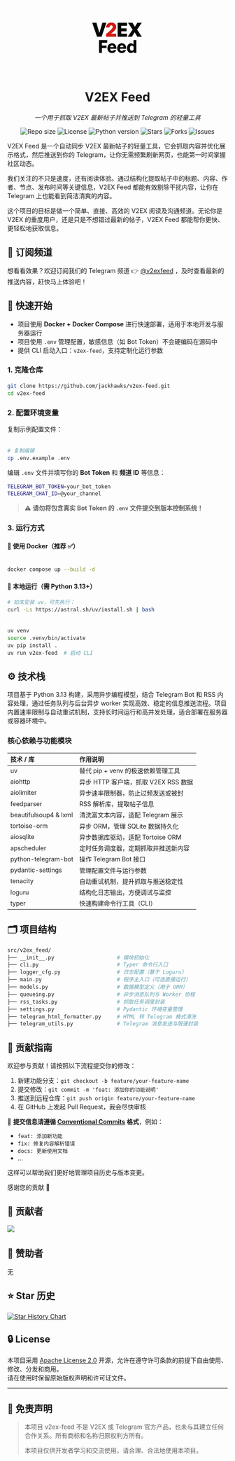 <p align="center">
  <img src="docs/assets/logo.png" alt="logo" width="150" height="150"/>
</p>

<h1 align="center">V2EX Feed</h1>
<p align="center"><i>一个用于抓取 V2EX 最新帖子并推送到 Telegram 的轻量工具</i></p>

<div align="center">

  <!-- 项目信息 -->
  <img src="https://img.shields.io/github/repo-size/jackhawks/v2ex-feed" alt="Repo size" />
  <img src="https://img.shields.io/github/license/jackhawks/v2ex-feed" alt="License" />
  <img src="https://img.shields.io/badge/python-3.13%2B-blue" alt="Python version" />

  <!-- 社交统计 -->
  <img src="https://img.shields.io/github/stars/jackhawks/v2ex-feed?style=social" alt="Stars" />
  <img src="https://img.shields.io/github/forks/jackhawks/v2ex-feed?style=social" alt="Forks" />
  <img src="https://img.shields.io/github/issues/jackhawks/v2ex-feed" alt="Issues" />

</div>

V2EX Feed 是一个自动同步 V2EX 最新帖子的轻量工具，它会抓取内容并优化展示格式，然后推送到你的 Telegram，让你无需频繁刷新网页，也能第一时间掌握社区动态。

我们关注的不只是速度，还有阅读体验。通过结构化提取帖子中的标题、内容、作者、节点、发布时间等关键信息，V2EX Feed 都能有效剔除干扰内容，让你在 Telegram 上也能看到简洁清爽的内容。

这个项目的目标是做一个简单、直接、高效的 V2EX 阅读及沟通频道。无论你是 V2EX 的重度用户，还是只是不想错过最新的帖子，V2EX Feed 都能帮你更快、更轻松地获取信息。


## 📡 订阅频道

想看看效果？欢迎订阅我们的 Telegram 频道 👉 [@v2exfeed](https://t.me/v2exfeed) ，及时查看最新的推送内容，赶快马上体验吧！

## 🚀 快速开始

- 项目使用 **Docker + Docker Compose** 进行快速部署，适用于本地开发与服务器运行
- 项目使用 `.env` 管理配置，敏感信息（如 Bot Token）不会硬编码在源码中
- 提供 CLI 启动入口：`v2ex-feed`，支持定制化运行参数

### 1. 克隆仓库

```bash
git clone https://github.com/jackhawks/v2ex-feed.git
cd v2ex-feed
```

### 2. 配置环境变量

复制示例配置文件：

```bash

# 复制编辑
cp .env.example .env
```

编辑 `.env` 文件并填写你的 **Bot Token** 和 **频道 ID** 等信息：

```bash
TELEGRAM_BOT_TOKEN=your_bot_token
TELEGRAM_CHAT_ID=@your_channel
```

> ⚠️ **请勿将包含真实 Bot Token 的 `.env` 文件提交到版本控制系统！**

### 3. 运行方式

#### 🐳 使用 Docker（推荐 ✅）

```bash

docker compose up --build -d
```

#### 🐍 本地运行（需 Python 3.13+）

```bash
# 如未安装 uv，可先执行：
curl -Ls https://astral.sh/uv/install.sh | bash
```

```bash

uv venv
source .venv/bin/activate
uv pip install .
uv run v2ex-feed  # 启动 CLI
```

## ⚙️ 技术栈

项目基于 Python 3.13 构建，采用异步编程模型，结合 Telegram Bot 和 RSS 内容处理，通过任务队列与后台异步 worker 实现高效、稳定的信息推送流程。项目内置速率限制与自动重试机制，支持长时间运行和高并发处理，适合部署在服务器或容器环境中。

### 核心依赖与功能模块

| 技术 / 库             | 作用说明                             |
| :-------------------- | :----------------------------------- |
| uv                    | 替代 pip + venv 的极速依赖管理工具   |
| aiohttp               | 异步 HTTP 客户端，抓取 V2EX RSS 数据 |
| aiolimiter            | 异步速率限制器，防止过频发送或被封   |
| feedparser            | RSS 解析库，提取帖子信息             |
| beautifulsoup4 & lxml | 清洗富文本内容，适配 Telegram 展示   |
| tortoise-orm          | 异步 ORM，管理 SQLite 数据持久化     |
| aiosqlite             | 异步数据库驱动，适配 Tortoise ORM    |
| apscheduler           | 定时任务调度器，定期抓取并推送新内容 |
| python-telegram-bot   | 操作 Telegram Bot 接口               |
| pydantic-settings     | 管理配置文件与运行参数               |
| tenacity              | 自动重试机制，提升抓取与推送稳定性   |
| loguru                | 结构化日志输出，方便调试与监控       |
| typer                 | 快速构建命令行工具（CLI）            |

## 🗂️ 项目结构

```bash
src/v2ex_feed/
├── __init__.py                    # 模块初始化
├── cli.py                         # Typer 命令行入口
├── logger_cfg.py                  # 日志配置（基于 Loguru）
├── main.py                        # 程序主入口（可选直接运行）
├── models.py                      # 数据模型定义（用于 ORM）
├── queueing.py                    # 异步消息队列与 Worker 协程
├── rss_tasks.py                   # 抓取任务调度封装
├── settings.py                    # Pydantic 环境变量管理
├── telegram_html_formatter.py     # HTML 转 Telegram 格式清洗
├── telegram_utils.py              # Telegram 消息发送与限速封装
```

## 🤝 贡献指南

欢迎参与贡献！请按照以下流程提交你的修改：

1. 新建功能分支：`git checkout -b feature/your-feature-name`  
2. 提交修改：`git commit -m 'feat: 添加你的功能说明'`  
3. 推送到远程仓库：`git push origin feature/your-feature-name`  
4. 在 GitHub 上发起 Pull Request，我会尽快审核

📌 **提交信息请遵循 [Conventional Commits](https://www.conventionalcommits.org/zh-hans/v1.0.0/) 格式**，例如：

- `feat: 添加新功能`
- `fix: 修复内容解析错误`
- `docs: 更新使用文档`
- ...

这样可以帮助我们更好地管理项目历史与版本变更。

感谢您的贡献 🙌

## 👥 贡献者

<a href="https://github.com/jackhawks/v2ex-feed/graphs/contributors">
    <img src="https://contrib.rocks/image?repo=jackhawks/v2ex-feed" />
</a>


## 🙏 赞助者

无

## ⭐ Star 历史

[![Star History Chart](https://starchart.cc/jackhawks/v2ex-feed.svg)](https://starchart.cc/jackhawks/v2ex-feed)

## 🔒 License

本项目采用 [Apache License 2.0](LICENSE) 开源，允许在遵守许可条款的前提下自由使用、修改、分发和商用。  
请在使用时保留原始版权声明和许可证文件。


---

## 📢 免责声明

> 
> 本项目 v2ex-feed 不是 V2EX 或 Telegram 官方产品，也未与其建立任何合作关系。所有商标和名称归原权利方所有。
> 
> 本项目仅供开发者学习和交流使用，请合理、合法地使用本项目。